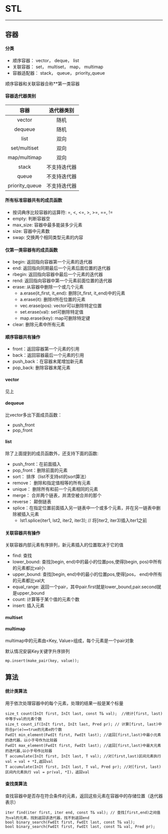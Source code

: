 # STL

***

## 容器

#### 分类

* 顺序容器： vector， deque， list
* 关联容器： set， multiset， map， multimap
* 容器适配器： stack， queue， priority_queue

顺序容器和关联容器合称**第一类容器

#### 容器迭代器类别

|容器|迭代器类别|
|:--:|:--------:|
|vector|随机|
|dequeue|随机|
|list|双向|
|set/multiset|双向|
|map/multimap|双向|
|stack|不支持迭代器|
|queue|不支持迭代器|
|priority_queue|不支持迭代器|

#### 所有标准容器共有的成员函数

* 按词典序比较容器的运算符: =, <, <=, >, >=, ==, !=
* empty: 判断容器空
* max_size: 容器中最多能装多少元素
* size: 容器中元素数
* swap: 交换两个相同类型元素的内容

#### 仅第一类容器有的成员函数

* begin: 返回指向容器第一个元素的迭代器
* end: 返回指向同期最后一个元素后面位置的迭代器
* rbegin: 返回指向容器中最后一个元素的迭代器
* rend: 返回指向容器中第一个元素前面位置的迭代器
* erase: 从容器中删除一个或几个元素
	* a.erase(it_first, it_end): 删除[it_first, it_end)中的元素
	* a.erase(it): 删除it所在位置的元素
	* vec.erase(pos): vector可以删除特定位置
	* set.erase(val): set可删除特定值
	* map.erase(key): map可删除特定键
* clear: 删除元素中所有元素

#### 顺序容器共有操作

* front：返回容器第一个元素的引用
* back：返回容器最后一个元素的引用
* push_back：在容器末尾增加新元素
* pop_back: 删除容器末尾元素

#### vector

见上

#### dequeue

比vector多出下面成员函数：
* push_front
* pop_front

#### list

除了上面提到的成员函数外，还支持下面的函数:
* push_front：在前面插入
* pop_front：删除前面的元素 
* sort： 排序（list不支持stl的sort算法）
* remove： 删除和指定值相等的所有元素
* unique： 删除所有和前一个元素相同的元素
* merge： 合并两个链表，并清空被合并的那个
* reverse： 颠倒链表
* splice：在指定位置前面插入另一链表中一个或多个元素，并在另一链表中删除被插入元素
	* lst1.splice(iter1, lst2, iter2, iter3); // 将[iter2, iter3)插入iter1之前 

#### 关联容器共有操作

关联容器内部元素有序排列，新元素插入的位置取决于它的值

* find: 查找
* lower_bound: 查找[begin, end)中的最小的位置pos,使得[begin, pos)中所有的元素都比val小
* upper_bound: 查找[begin, end)中的最小的位置pos,使得[pos， end)中所有的元素都比val大
* equal_range: 返回一个pair，其中pair.first就是lower_bound,pair.second就是upper_bound
* count: 计算等于某个值的元素个数
* insert: 插入元素

#### multiset

#### multimap

multimap中的元素由<Key, Value>组成，每个元素是一个pair对象

默认情况安装Key关键字升序排列

```
mp.insert(make_pair(key, value));
```

## 算法

#### 统计类算法

用于依次处理容器中的每个元素，处理的结果一般是某个标量

```
size_t count(InIt first, InIt last, const T& val);  //统计[first, last)中等于val的元素个数
size_t count_if(InIt first, InIt last, Pred pr); // 计算[first, last)中符合pr(e)==true的元素e的个数
FwdIt min_element(FwdIt first, FwdIt last); //返回[first,last)中最小元素的迭代器，以小于号作为比较器
FwdIt max_element(FwdIt first, FwdIt last); //返回[first,last)中最大元素的迭代器,以小于号作比较器 
T accumulate(InIt first, InIt last, T val); //对[first,last)区间元素执行val = val + *I,返回val
T accumulate(InIt first, InIt last, T val, Pred pr); //对[first, last)区间内元素执行 val = pr(val, *I)，返回val
```

#### 查找类算法

查找容器中是否存在符合条件的元素，返回这些元素在容器中的存储位置（迭代器表示）

```
iter find(iter first, iter end, const T& val); // 查找[first,end)之间值为val的元素，找到返回该迭代器，找不到返回end
bool binary_search(FwdIt first, FwdIt last, const T& val); 
bool binary_search(FwdIt first, FwdIt last, const T& val, Pred pr); 

```